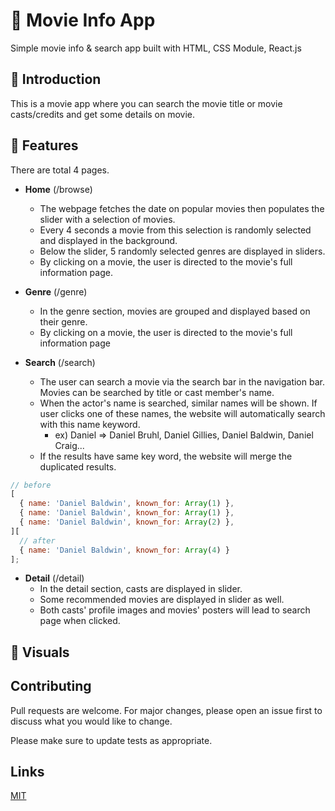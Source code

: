 # 🍿 Movie Info App

Simple movie info & search app built with HTML, CSS Module, React.js

## 🌼 Introduction

This is a movie app where you can search the movie title or movie casts/credits and get some details on movie.

## 🚀 Features

There are total 4 pages.

- **Home** (/browse)

  - The webpage fetches the date on popular movies then populates the slider with a selection of movies.
  - Every 4 seconds a movie from this selection is randomly selected and displayed in the background.
  - Below the slider, 5 randomly selected genres are displayed in sliders.
  - By clicking on a movie, the user is directed to the movie's full information page.

- **Genre** (/genre)

  - In the genre section, movies are grouped and displayed based on their genre.
  - By clicking on a movie, the user is directed to the movie's full information page

- **Search** (/search)
  - The user can search a movie via the search bar in the navigation bar. Movies can be searched by title or cast member's name.
  - When the actor's name is searched, similar names will be shown. If user clicks one of these names, the website will automatically search with this name keyword.
    - ex) Daniel => Daniel Bruhl, Daniel Gillies, Daniel Baldwin, Daniel Craig...
  - If the results have same key word, the website will merge the duplicated results.

```javascript
// before
[
  { name: 'Daniel Baldwin', known_for: Array(1) },
  { name: 'Daniel Baldwin', known_for: Array(1) },
  { name: 'Daniel Baldwin', known_for: Array(2) },
][
  // after
  { name: 'Daniel Baldwin', known_for: Array(4) }
];
```

- **Detail** (/detail)
  - In the detail section, casts are displayed in slider.
  - Some recommended movies are displayed in slider as well.
  - Both casts' profile images and movies' posters will lead to search page when clicked.

## 🎨 Visuals

## Contributing

Pull requests are welcome. For major changes, please open an issue first to discuss what you would like to change.

Please make sure to update tests as appropriate.

## Links

[MIT](https://choosealicense.com/licenses/mit/)
